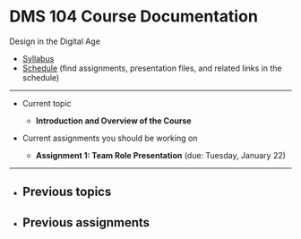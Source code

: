 # DMS 104 Course Documentation
Design in the Digital Age

- [Syllabus](syllabus.md)
- [Schedule](schedule.md) (find assignments, presentation files, and related links in the schedule)

<hr>

- Current topic
  - **Introduction and Overview of the Course**

- Current assignments you should be working on
  - **Assignment 1: Team Role Presentation** (due: Tuesday, January 22)

<hr>

- Previous topics
  - 

- Previous assignments
  - 